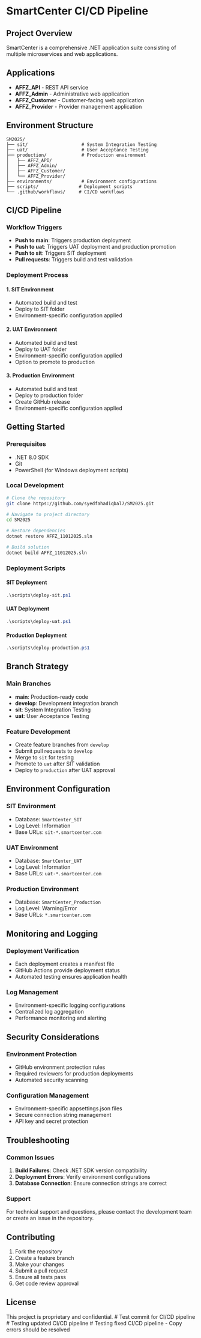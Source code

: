 # SmartCenter CI/CD Pipeline

## Project Overview
SmartCenter is a comprehensive .NET application suite consisting of multiple microservices and web applications.

## Applications
- **AFFZ_API** - REST API service
- **AFFZ_Admin** - Administrative web application
- **AFFZ_Customer** - Customer-facing web application
- **AFFZ_Provider** - Provider management application

## Environment Structure
```
SM2025/
├── sit/                    # System Integration Testing
├── uat/                    # User Acceptance Testing
├── production/             # Production environment
│   ├── AFFZ_API/
│   ├── AFFZ_Admin/
│   ├── AFFZ_Customer/
│   └── AFFZ_Provider/
├── environments/           # Environment configurations
├── scripts/               # Deployment scripts
└── .github/workflows/     # CI/CD workflows
```

## CI/CD Pipeline

### Workflow Triggers
- **Push to main**: Triggers production deployment
- **Push to uat**: Triggers UAT deployment and production promotion
- **Push to sit**: Triggers SIT deployment
- **Pull requests**: Triggers build and test validation

### Deployment Process

#### 1. SIT Environment
- Automated build and test
- Deploy to SIT folder
- Environment-specific configuration applied

#### 2. UAT Environment
- Automated build and test
- Deploy to UAT folder
- Environment-specific configuration applied
- Option to promote to production

#### 3. Production Environment
- Automated build and test
- Deploy to production folder
- Create GitHub release
- Environment-specific configuration applied

## Getting Started

### Prerequisites
- .NET 8.0 SDK
- Git
- PowerShell (for Windows deployment scripts)

### Local Development
```bash
# Clone the repository
git clone https://github.com/syedfahadiqbal7/SM2025.git

# Navigate to project directory
cd SM2025

# Restore dependencies
dotnet restore AFFZ_11012025.sln

# Build solution
dotnet build AFFZ_11012025.sln
```

### Deployment Scripts

#### SIT Deployment
```powershell
.\scripts\deploy-sit.ps1
```

#### UAT Deployment
```powershell
.\scripts\deploy-uat.ps1
```

#### Production Deployment
```powershell
.\scripts\deploy-production.ps1
```

## Branch Strategy

### Main Branches
- **main**: Production-ready code
- **develop**: Development integration branch
- **sit**: System Integration Testing
- **uat**: User Acceptance Testing

### Feature Development
- Create feature branches from `develop`
- Submit pull requests to `develop`
- Merge to `sit` for testing
- Promote to `uat` after SIT validation
- Deploy to `production` after UAT approval

## Environment Configuration

### SIT Environment
- Database: `SmartCenter_SIT`
- Log Level: Information
- Base URLs: `sit-*.smartcenter.com`

### UAT Environment
- Database: `SmartCenter_UAT`
- Log Level: Information
- Base URLs: `uat-*.smartcenter.com`

### Production Environment
- Database: `SmartCenter_Production`
- Log Level: Warning/Error
- Base URLs: `*.smartcenter.com`

## Monitoring and Logging

### Deployment Verification
- Each deployment creates a manifest file
- GitHub Actions provide deployment status
- Automated testing ensures application health

### Log Management
- Environment-specific logging configurations
- Centralized log aggregation
- Performance monitoring and alerting

## Security Considerations

### Environment Protection
- GitHub environment protection rules
- Required reviewers for production deployments
- Automated security scanning

### Configuration Management
- Environment-specific appsettings.json files
- Secure connection string management
- API key and secret protection

## Troubleshooting

### Common Issues
1. **Build Failures**: Check .NET SDK version compatibility
2. **Deployment Errors**: Verify environment configurations
3. **Database Connection**: Ensure connection strings are correct

### Support
For technical support and questions, please contact the development team or create an issue in the repository.

## Contributing

1. Fork the repository
2. Create a feature branch
3. Make your changes
4. Submit a pull request
5. Ensure all tests pass
6. Get code review approval

## License
This project is proprietary and confidential.
#   T e s t   c o m m i t   f o r   C I / C D   p i p e l i n e  
 #   T e s t i n g   u p d a t e d   C I / C D   p i p e l i n e  
 #   T e s t i n g   f i x e d   C I / C D   p i p e l i n e   -   C o p y   e r r o r s   s h o u l d   b e   r e s o l v e d  
 